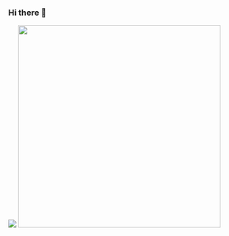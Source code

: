 ### Hi there 👋
<img src='https://discord.c99.nl/widget/theme-4/806098164150042674.png'>
<a href="https://osu.ppy.sh/users/SonThanhVN"><img src="https://osu-sig.vercel.app/card?user=SonThanhVN&mode=std&lang=en&mini=true" width="410"></a></p>

<!--
**SonThanhVN/SonThanhVN** is a ✨ _special_ ✨ repository because its `README.md` (this file) appears on your GitHub profile.

Here are some ideas to get you started:

- 🔭 I’m currently working on ...
- 🌱 I’m currently learning ...
- 👯 I’m looking to collaborate on ...
- 🤔 I’m looking for help with ...
- 💬 Ask me about ...
- 📫 How to reach me: ...
- 😄 Pronouns: ...
- ⚡ Fun fact: ...
-->

